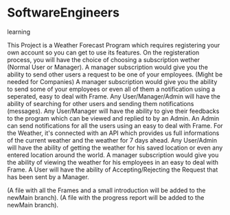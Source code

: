 # SoftwareEngineers
learning

This Project is a Weather Forecast Program which requires registering your own account so you can get to use its features.
On the registeration process, you will have the choice of choosing a subscription wether (Normal User or Manager).
A manager subscription would give you the ability to send other users a request to be one of your employees. (Might be needed for Companies)
A manager subscription would give you the ability to send some of your employees or even all of them a notification using a seperated, easy to deal with Frame.
Any User/Manager/Admin will have the ability of searching for other users and sending them notifications (messages).
Any User/Manager will have the ability to give their feedbacks to the program which can be viewed and replied to by an Admin.
An Admin can send notifications for all the users using an easy to deal with Frame.
For the Weather, it's connected with an API which provides us full informations of the current weather and the weather for 7 days ahead.
Any User/Admin will have the ability of getting the weather for his saved location or even any entered location around the world.
A manager subscription would give you the ability of viewing the weather for his employees in an easy to deal with Frame.
A User will have the ability of Accepting/Rejecting the Request that has been sent by a Manager.

(A file with all the Frames and a small introduction will be added to the newMain branch).
(A file with the progress report will be added to the newMain branch).
